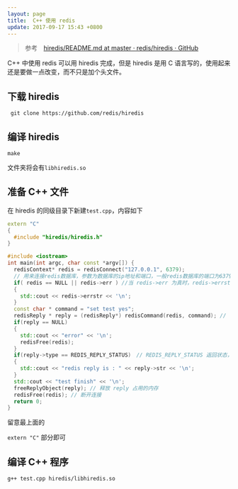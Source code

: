 ```yaml
---
layout: page
title:  C++ 使用 redis
update: 2017-09-17 15:43 +0800 
---
```


> 参考　[hiredis/README.md at master · redis/hiredis · GitHub](https://github.com/redis/hiredis/blob/master/README.md)


C++ 中使用 redis 可以用 hiredis 完成，但是 hiredis 是用 C 语言写的，使用起来还是要做一点改变，而不只是加个头文件。

## 下载 hiredis

``` git clone https://github.com/redis/hiredis```

## 编译 hiredis

``` make ```

文件夹将会有``` libhiredis.so ``` 

## 准备 C++ 文件

在 hiredis 的同级目录下新建``` test.cpp ```，内容如下

```c++
extern "C"
{
  #include "hiredis/hiredis.h"
}

#include <iostream>
int main(int argc, char const *argv[]) {
  redisContext* redis = redisConnect("127.0.0.1", 6379);
  // 用来连接redis数据库，参数为数据库的ip地址和端口，一般redis数据库的端口为6379。类似的函数有redisContext* redisConnectWithTimeout(const char *ip, int port, timeval tv) 
  if( redis == NULL || redis->err ) //当 redis->err 为真时，redis->errstr 显示具体的错误原因
  {
    std::cout << redis->errstr << '\n';
  }
  const char * command = "set test yes";
  redisReply * reply = (redisReply*) redisCommand(redis, command); //  返回值为void*，强制转换成为redisReply类型
  if(reply == NULL)
  {
    std::cout << "error" << '\n';
    redisFree(redis);
  }
  if(reply->type == REDIS_REPLY_STATUS)　// REDIS_REPLY_STATUS 返回状态，可以用 strcasecmp(reply->str,"OK") 判断是否正确执行
  {
    std::cout << "redis reply is : " << reply->str << '\n';
  }
  std::cout << "test finish" << '\n';
  freeReplyObject(reply); // 释放 reply 占用的内存
  redisFree(redis); // 断开连接
  return 0;
}
```
留意最上面的

``` extern "C" ``` 部分即可

## 编译 C++ 程序

``` g++ test.cpp hiredis/libhiredis.so ```